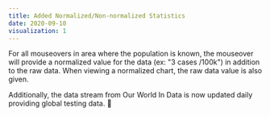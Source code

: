 ```yaml
---
title: Added Normalized/Non-normalized Statistics
date: 2020-09-10
visualization: 1
---
```


For all mouseovers in area where the population is known, the mouseover will provide a normalized value for the data (ex: "3 cases /100k") in addition to the raw data.  When viewing a normalized chart, the raw data value is also given.

Additionally, the data stream from Our World In Data is now updated daily providing global testing data. 🎉